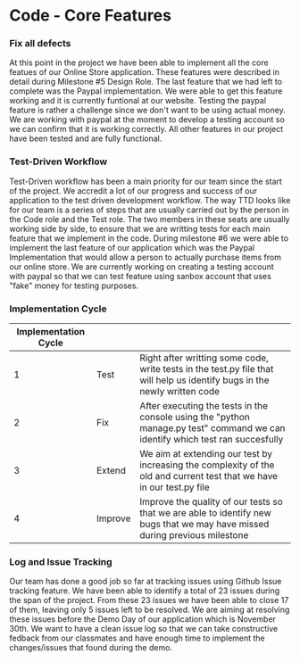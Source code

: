 # Code - Core Features

### Fix all defects

At this point in the project we have been able to implement all the core featues of our Online Store application. These features were described in detail during Milestone #5 Design Role. The last feature that we had left to complete was the Paypal implementation. We were able to get this feature working and it is currently funtional at our website. Testing the paypal feature is rather a challenge since we don't want to be using actual money. We are working with paypal at the moment to develop a testing account so we can confirm that it is working correctly. All other features in our project have been tested and are fully functional. 

### Test-Driven Workflow

Test-Driven workflow has been a main priority for our team since the start of the project. We accredit a lot of our progress and success of our application to the test driven development workflow. The way TTD looks like for our team is a series of steps that are usually carried out by the person in the Code role and the Test role. The two members in these seats are usually working side by side, to ensure that we are writting tests for each main feature that we implement in the code. During milestone #6 we were able to implement the last feature of our application which was the Paypal Implementation that would allow a person to actually purchase items from our online store. We are currently working on creating a testing account with paypal so that we can test feature using sanbox account that uses "fake" money for testing purposes. 

### Implementation Cycle 

|Implementation Cycle| | |
|---|-----|-------------------|
|1|Test|Right after writting some code, write tests in the test.py file that will help us identify bugs in the newly written code|
|2|Fix|After executing the tests in the console using the "python manage.py test" command we can identify which test ran succesfully|
|3|Extend|We aim at extending our test by increasing the complexity of the old and current test that we have in our test.py file|
|4|Improve|Improve the quality of our tests so that we are able to identify new bugs that we may have missed during previous milestone|

### Log and Issue Tracking

Our team has done a good job so far at tracking issues using Github Issue tracking feature. We have been able to identify a total of 23 issues during the span of the project. From these 23 issues we have been able to close 17 of them, leaving only 5 issues left to be resolved. We are aiming at resolving these issues before the Demo Day of our application which is November 30th. We want to have a clean issue log so that we can take constructive fedback from our classmates and have enough time to implement the changes/issues that found during the demo. 